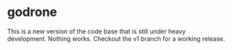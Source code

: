 # godrone

This is a new version of the code base that is still under heavy development.
Nothing works. Checkout the v1 branch for a working release.
